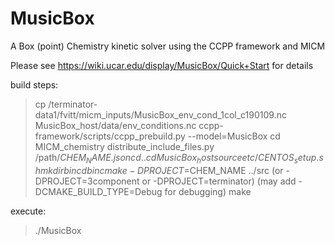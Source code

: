 # MusicBox
A Box (point) Chemistry kinetic solver using the CCPP framework and MICM

Please see https://wiki.ucar.edu/display/MusicBox/Quick+Start for details

build steps:
> cp /terminator-data1/fvitt/micm_inputs/MusicBox_env_cond_1col_c190109.nc MusicBox_host/data/env_conditions.nc
> ccpp-framework/scripts/ccpp_prebuild.py --model=MusicBox
> cd MICM_chemistry
> distribute_include_files.py /path/$CHEM_NAME.json
> cd ..
> cd MusicBox_host
> source etc/CENTOS_setup.sh
> mkdir bin
> cd bin
> cmake -DPROJECT=$CHEM_NAME ../src  (or -DPROJECT=3component or -DPROJECT=terminator) (may add -DCMAKE_BUILD_TYPE=Debug for debugging)
> make

execute:
> ./MusicBox
